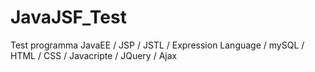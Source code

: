 JavaJSF_Test
============

Test programma JavaEE / JSP / JSTL / Expression Language / mySQL / HTML / CSS / Javacripte / JQuery / Ajax
